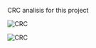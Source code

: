 CRC analisis for this project

![CRC](http://i63.tinypic.com/2jebxqb.jpg)

![CRC](http://i66.tinypic.com/5tx4hx.jpg)